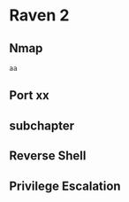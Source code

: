 # Raven 2

## Nmap
````
aa
````

## Port xx
## subchapter



## Reverse Shell




## Privilege Escalation
